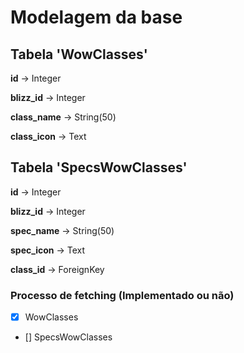 # Modelagem da base

## Tabela 'WowClasses'

**id** -> Integer

**blizz_id** -> Integer

**class_name** -> String(50)

**class_icon** -> Text

## Tabela 'SpecsWowClasses'

**id** -> Integer

**blizz_id** -> Integer

**spec_name** -> String(50)

**spec_icon** -> Text

**class_id** -> ForeignKey

### Processo de fetching (Implementado ou não)

-   [x] WowClasses
-   [] SpecsWowClasses
